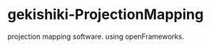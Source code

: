 gekishiki-ProjectionMapping
===========================

projection mapping software. using openFrameworks.
